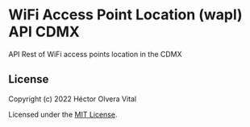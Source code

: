 # WiFi Access Point Location (wapl) API CDMX

API Rest of WiFi access points location in the CDMX

## License

Copyright (c) 2022 Héctor Olvera Vital

Licensed under the [MIT License](LICENSE).
